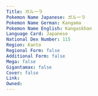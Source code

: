 ```yaml
---
﻿Title: ガルーラ
Pokemon Name Japanese: ガルーラ
Pokemon Name German: Kangama
Pokemon Name English: Kangaskhan
Language Card: Japanese
National Dex Number: 115
Region: Kanto
Regional Form: false
Additional Form: false
Mega: false
Gigantamax: false
Cover: false
Link: 
Owned: 
---
```

